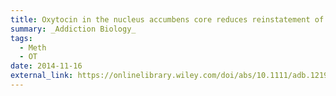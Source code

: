 ```yaml
---
title: Oxytocin in the nucleus accumbens core reduces reinstatement of methamphetamine-seeking behaviour in rats
summary: _Addiction Biology_
tags:
  - Meth
  - OT
date: 2014-11-16
external_link: https://onlinelibrary.wiley.com/doi/abs/10.1111/adb.12198
---
```



